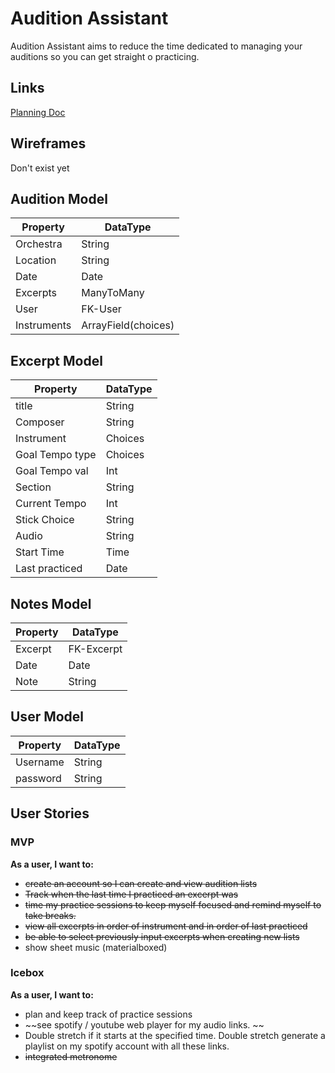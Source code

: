 # Audition Assistant

Audition Assistant aims to reduce the time dedicated to managing your auditions so you can get straight o practicing.

## Links
[Planning Doc](https://docs.google.com/spreadsheets/d/1DrAsvPWn9esQvA_20tIJfcb2_JrnQtVv7zpNu1Cui-o/edit?usp=sharing)

## Wireframes

Don't exist yet

## Audition Model
| Property      | DataType |
| ----------- | ----------- |
| Orchestra             | String         |
| Location              | String         |
| Date                  | Date           |
| Excerpts              | ManyToMany     |
| User                  | FK-User        |
| Instruments           | ArrayField(choices)|

## Excerpt Model
| Property      | DataType       |
| -----------   | -----------    |
| title         | String         |
| Composer      | String         |
| Instrument    | Choices        |
|Goal Tempo type| Choices        |
|Goal Tempo val | Int            |
| Section       | String         |
| Current Tempo | Int            |
| Stick Choice  | String         |
| Audio         | String         |
| Start Time    | Time           |
| Last practiced| Date           |

## Notes Model
| Property    | DataType    |
| ----------- | ----------- |
| Excerpt     | FK-Excerpt  |
| Date        | Date        |
| Note        | String      |

## User Model
| Property    | DataType    |
| ----------- | ----------- |
| Username    | String      |
| password    | String      |


## User Stories
### MVP
**As a user, I want to:**
- ~~create an account so I can create and view audition lists~~
- ~~Track when the last time I practiced an excerpt was~~
- ~~time my practice sessions to keep myself focused and remind myself to take breaks.~~
- ~~view all excerpts in order of instrument and in order of last practiced~~
- ~~be able to select previously input excerpts when creating new lists~~
- show sheet music (materialboxed)

### Icebox
**As a user, I want to:**
- plan and keep track of practice sessions
- ~~see spotify / youtube web player for my audio links. ~~
- Double stretch if it starts at the specified time. Double stretch generate a playlist on my spotify account with all these links.
- ~~integrated metronome~~